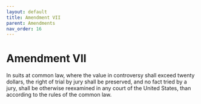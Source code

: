```yaml
---
layout: default
title: Amendment VII
parent: Amendments
nav_order: 16
---
```


# Amendment VII

In suits at common law, where the value in controversy shall exceed twenty dollars, the right of trial by jury shall be preserved, and no fact tried by a jury, shall be otherwise reexamined in any court of the United States, than according to the rules of the common law.